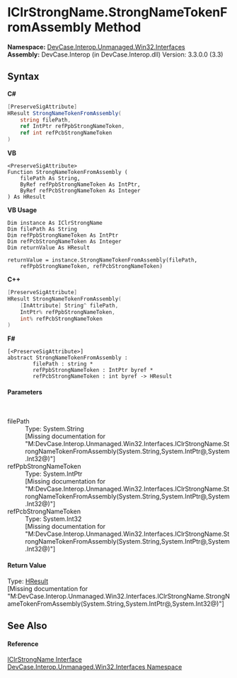 # IClrStrongName.StrongNameTokenFromAssembly Method 
 

**Namespace:**&nbsp;<a href="N_DevCase_Interop_Unmanaged_Win32_Interfaces">DevCase.Interop.Unmanaged.Win32.Interfaces</a><br />**Assembly:**&nbsp;DevCase.Interop (in DevCase.Interop.dll) Version: 3.3.0.0 (3.3)

## Syntax

**C#**<br />
``` C#
[PreserveSigAttribute]
HResult StrongNameTokenFromAssembly(
	string filePath,
	ref IntPtr refPpbStrongNameToken,
	ref int refPcbStrongNameToken
)
```

**VB**<br />
``` VB
<PreserveSigAttribute>
Function StrongNameTokenFromAssembly ( 
	filePath As String,
	ByRef refPpbStrongNameToken As IntPtr,
	ByRef refPcbStrongNameToken As Integer
) As HResult
```

**VB Usage**<br />
``` VB Usage
Dim instance As IClrStrongName
Dim filePath As String
Dim refPpbStrongNameToken As IntPtr
Dim refPcbStrongNameToken As Integer
Dim returnValue As HResult

returnValue = instance.StrongNameTokenFromAssembly(filePath, 
	refPpbStrongNameToken, refPcbStrongNameToken)
```

**C++**<br />
``` C++
[PreserveSigAttribute]
HResult StrongNameTokenFromAssembly(
	[InAttribute] String^ filePath, 
	IntPtr% refPpbStrongNameToken, 
	int% refPcbStrongNameToken
)
```

**F#**<br />
``` F#
[<PreserveSigAttribute>]
abstract StrongNameTokenFromAssembly : 
        filePath : string * 
        refPpbStrongNameToken : IntPtr byref * 
        refPcbStrongNameToken : int byref -> HResult 

```


#### Parameters
&nbsp;<dl><dt>filePath</dt><dd>Type: System.String<br />\[Missing <param name="filePath"/> documentation for "M:DevCase.Interop.Unmanaged.Win32.Interfaces.IClrStrongName.StrongNameTokenFromAssembly(System.String,System.IntPtr@,System.Int32@)"\]</dd><dt>refPpbStrongNameToken</dt><dd>Type: System.IntPtr<br />\[Missing <param name="refPpbStrongNameToken"/> documentation for "M:DevCase.Interop.Unmanaged.Win32.Interfaces.IClrStrongName.StrongNameTokenFromAssembly(System.String,System.IntPtr@,System.Int32@)"\]</dd><dt>refPcbStrongNameToken</dt><dd>Type: System.Int32<br />\[Missing <param name="refPcbStrongNameToken"/> documentation for "M:DevCase.Interop.Unmanaged.Win32.Interfaces.IClrStrongName.StrongNameTokenFromAssembly(System.String,System.IntPtr@,System.Int32@)"\]</dd></dl>

#### Return Value
Type: <a href="T_DevCase_Interop_Unmanaged_Win32_Enums_HResult">HResult</a><br />\[Missing <returns> documentation for "M:DevCase.Interop.Unmanaged.Win32.Interfaces.IClrStrongName.StrongNameTokenFromAssembly(System.String,System.IntPtr@,System.Int32@)"\]

## See Also


#### Reference
<a href="T_DevCase_Interop_Unmanaged_Win32_Interfaces_IClrStrongName">IClrStrongName Interface</a><br /><a href="N_DevCase_Interop_Unmanaged_Win32_Interfaces">DevCase.Interop.Unmanaged.Win32.Interfaces Namespace</a><br />
